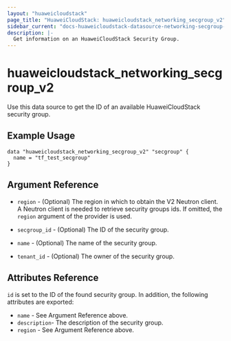 ```yaml
---
layout: "huaweicloudstack"
page_title: "HuaweiCloudStack: huaweicloudstack_networking_secgroup_v2"
sidebar_current: "docs-huaweicloudstack-datasource-networking-secgroup-v2"
description: |-
  Get information on an HuaweiCloudStack Security Group.
---
```


# huaweicloudstack\_networking\_secgroup\_v2

Use this data source to get the ID of an available HuaweiCloudStack security group.

## Example Usage

```hcl
data "huaweicloudstack_networking_secgroup_v2" "secgroup" {
  name = "tf_test_secgroup"
}
```

## Argument Reference

* `region` - (Optional) The region in which to obtain the V2 Neutron client.
  A Neutron client is needed to retrieve security groups ids. If omitted, the
  `region` argument of the provider is used.

* `secgroup_id` - (Optional) The ID of the security group.

* `name` - (Optional) The name of the security group.

* `tenant_id` - (Optional) The owner of the security group.

## Attributes Reference

`id` is set to the ID of the found security group. In addition, the following
attributes are exported:

* `name` - See Argument Reference above.
* `description`- The description of the security group.
* `region` - See Argument Reference above.
